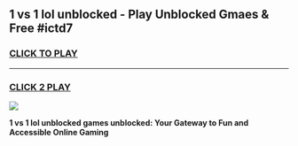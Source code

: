 
## 1 vs 1 lol unblocked - Play Unblocked Gmaes & Free #ictd7
<h3>
<a href="https://news.freeplayer.one?title=1_vs_1_lol_unblocked&ref=24F">CLICK TO PLAY</a></h3>
<hr>

<h3>
<a href="https://news.freeplayer.one?title=1_vs_1_lol_unblocked&ref=24F">CLICK 2 PLAY</a>
  
</h3>

<a href="https://news.freeplayer.one?title=1_vs_1_lol_unblocked&ref=24F/"><img src="https://clearcache.store/games.png"></a>


**1 vs 1 lol unblocked games unblocked: Your Gateway to Fun and Accessible Online Gaming**
